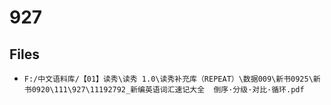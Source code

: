 # 927

## Files

- `F:/中文语料库/【01】读秀\读秀 1.0\读秀补充库（REPEAT）\数据009\新书0925\新书0920\111\927\11192792_新编英语词汇速记大全  倒序·分级·对比·循环.pdf`
